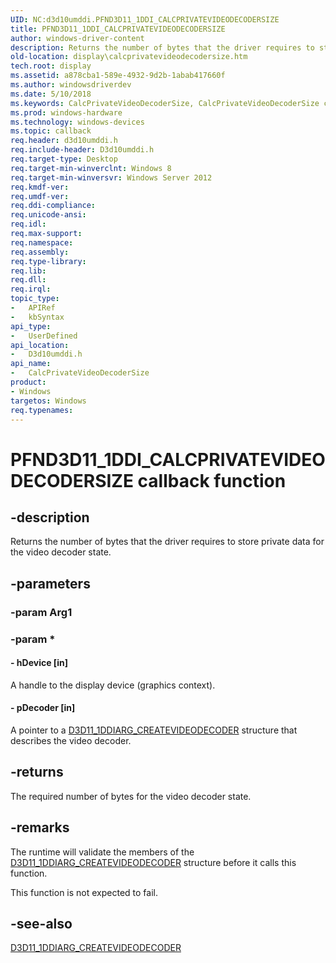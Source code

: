 ```yaml
---
UID: NC:d3d10umddi.PFND3D11_1DDI_CALCPRIVATEVIDEODECODERSIZE
title: PFND3D11_1DDI_CALCPRIVATEVIDEODECODERSIZE
author: windows-driver-content
description: Returns the number of bytes that the driver requires to store private data for the video decoder state.
old-location: display\calcprivatevideodecodersize.htm
tech.root: display
ms.assetid: a878cba1-589e-4932-9d2b-1abab417660f
ms.author: windowsdriverdev
ms.date: 5/10/2018
ms.keywords: CalcPrivateVideoDecoderSize, CalcPrivateVideoDecoderSize callback function [Display Devices], PFND3D11_1DDI_CALCPRIVATEVIDEODECODERSIZE, PFND3D11_1DDI_CALCPRIVATEVIDEODECODERSIZE callback, d3d10umddi/CalcPrivateVideoDecoderSize, display.calcprivatevideodecodersize
ms.prod: windows-hardware
ms.technology: windows-devices
ms.topic: callback
req.header: d3d10umddi.h
req.include-header: D3d10umddi.h
req.target-type: Desktop
req.target-min-winverclnt: Windows 8
req.target-min-winversvr: Windows Server 2012
req.kmdf-ver: 
req.umdf-ver: 
req.ddi-compliance: 
req.unicode-ansi: 
req.idl: 
req.max-support: 
req.namespace: 
req.assembly: 
req.type-library: 
req.lib: 
req.dll: 
req.irql: 
topic_type:
-	APIRef
-	kbSyntax
api_type:
-	UserDefined
api_location:
-	D3d10umddi.h
api_name:
-	CalcPrivateVideoDecoderSize
product:
- Windows
targetos: Windows
req.typenames: 
---
```


# PFND3D11_1DDI_CALCPRIVATEVIDEODECODERSIZE callback function


## -description


Returns the number of bytes that the driver requires to store private data for the video decoder state.


## -parameters




### -param Arg1


### -param *








#### - hDevice [in]

A handle to the display device (graphics context).




#### - pDecoder [in]

A pointer to a <a href="https://msdn.microsoft.com/library/windows/hardware/hh406310">D3D11_1DDIARG_CREATEVIDEODECODER</a> structure that describes the video decoder.


## -returns



The required number of bytes for the video decoder state.




## -remarks



The runtime will validate the members of the <a href="https://msdn.microsoft.com/library/windows/hardware/hh406310">D3D11_1DDIARG_CREATEVIDEODECODER</a> structure before it calls this function.

This function is not expected to fail.




## -see-also




<a href="https://msdn.microsoft.com/library/windows/hardware/hh406310">D3D11_1DDIARG_CREATEVIDEODECODER</a>
 

 

